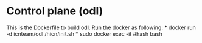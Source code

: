 # Control plane (odl)
This is the Dockerfile to build odl. Run the docker as following:
    * docker run -d icnteam/odl /hicn/init.sh
    * sudo docker exec -it #hash bash 
    

